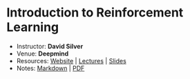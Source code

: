# Introduction to Reinforcement Learning
* Instructor: **David Silver**
* Venue: **Deepmind**
* Resources: [Website](https://www.davidsilver.uk/teaching/) | [Lectures](https://www.youtube.com/playlist?list=PLqYmG7hTraZDM-OYHWgPebj2MfCFzFObQ) | [Slides](https://github.com/Shivanshu-Gupta/intro-to-reinforcement-learning-david-silver/tree/master/slides)
* Notes: [Markdown](https://github.com/Shivanshu-Gupta/intro-to-reinforcement-learning-david-silver/blob/master/notes.md) | [PDF](https://github.com/Shivanshu-Gupta/intro-to-reinforcement-learning-david-silver/blob/master/notes.pdf)
